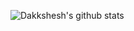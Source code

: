 ![Dakkshesh's github stats](https://github-readme-stats.vercel.app/api?username=dakkshesh07&show_icons=true&theme=algolia)